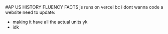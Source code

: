 #AP US HISTORY FLUENCY FACTS
js runs on vercel bc i dont wanna code a website
need to update:
- making it have all the actual units yk
- idk
